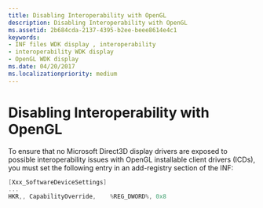 ```yaml
---
title: Disabling Interoperability with OpenGL
description: Disabling Interoperability with OpenGL
ms.assetid: 2b684cda-2137-4395-b2ee-beee8614e4c1
keywords:
- INF files WDK display , interoperability
- interoperability WDK display
- OpenGL WDK display
ms.date: 04/20/2017
ms.localizationpriority: medium
---
```


# Disabling Interoperability with OpenGL


To ensure that no Microsoft Direct3D display drivers are exposed to possible interoperability issues with OpenGL installable client drivers (ICDs), you must set the following entry in an add-registry section of the INF:

```cpp
[Xxx_SoftwareDeviceSettings]
...
HKR,, CapabilityOverride,    %REG_DWORD%, 0x8
```

 

 





